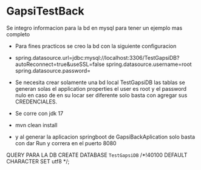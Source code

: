 # GapsiTestBack
Se integro informacion para la bd en mysql para tener un ejemplo mas completo

- Para fines practicos se creo la bd con la siguiente configuracion
- spring.datasource.url=jdbc:mysql://localhost:3306/TestGapsiDB?autoReconnect=true&useSSL=false
  spring.datasource.username=root
  spring.datasource.password=
- Se necesita crear solamente una bd local TestGapsiDB las tablas se generan solas el application properties
el user es root y el password nulo en caso de en su locar ser diferente solo basta con agregar sus CREDENCIALES.

- Se corre con jdk 17
- mvn clean install
- y al generar la aplicacion springboot de GapsiBackAplication solo basta con dar Run y correra en el puerto 8080

QUERY PARA LA DB
CREATE DATABASE `TestGapsiDB` /*!40100 DEFAULT CHARACTER SET utf8 */;

